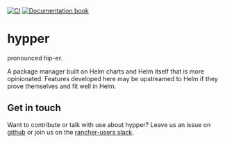 [![CI](https://github.com/rancher-sandbox/hypper/actions/workflows/ci.yml/badge.svg?branch=main)](https://github.com/rancher-sandbox/hypper/actions/workflows/ci.yml)  [![Documentation book](https://github.com/rancher-sandbox/hypper/actions/workflows/docs-book.yml/badge.svg?branch=main)](https://github.com/rancher-sandbox/hypper/actions/workflows/docs-book.yml)


# hypper

pronounced hip-er.

A package manager built on Helm charts and Helm itself that is more opinionated. Features developed here may be upstreamed to Helm if they prove themselves and fit well in Helm.

## Get in touch

Want to contribute or talk with use about hypper? Leave us an issue on [github](https://github.com/rancher-sandbox/hypper/issues) or join us on the [rancher-users slack](https://slack.com/app_redirect?channel=C01V9NSD308).
